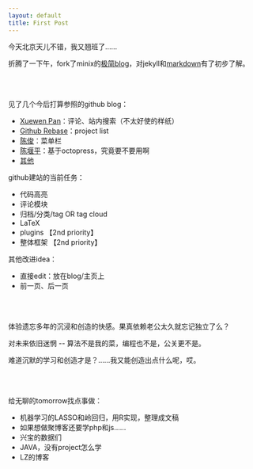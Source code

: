 ```yaml
---
layout: default
title: First Post
---
```


今天北京天儿不错，我又翘班了……

折腾了一下午，fork了minix的[极简blog](https://github.com/minixalpha/StrayBirds/tree/gh-pages)，对jekyll和[markdown](http://wowubuntu.com/markdown/basic.html)有了初步了解。

<br></br>

见了几个今后打算参照的github blog：

* [Xuewen Pan](http://www.winfirm.cn/)：评论、站内搜索（不太好使的样纸）
* [Github Rebase](http://rebase.github.io/)：project list
* [陈俊](http://chenjun.com/)：菜单栏
* [陈堰平](http://yanping.me/)：基于octopress，究竟要不要用啊
* [其他](https://github.com/jekyll/jekyll/wiki/Sites)


github建站的当前任务：

* 代码高亮
* 评论模块
* 归档/分类/tag OR tag cloud
* LaTeX
* plugins 【2nd priority】
* 整体框架 【2nd priority】


其他改进idea：

* 直接edit：放在blog/主页上
* 前一页、后一页

<br></br>

体验遗忘多年的沉浸和创造的快感。果真依赖老公太久就忘记独立了么？

对未来依旧迷惘 -- 算法不是我的菜，编程也不是，公关更不是。

难道沉默的学习和创造才是？……我又能创造出点什么呢，哎。

<br></br>

给无聊的tomorrow找点事做：

* 机器学习的LASSO和岭回归，用R实现，整理成文稿
* 如果想做聚博客还要学php和js……
* 兴宝的数据们
* JAVA，没有project怎么学
* LZ的博客
